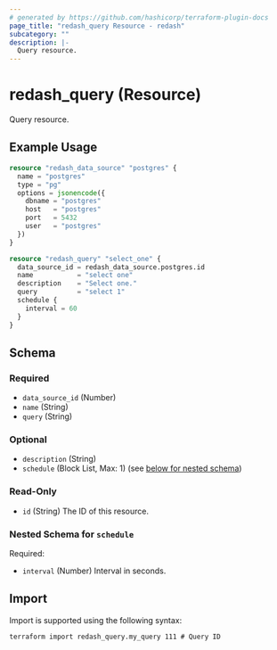 ```yaml
---
# generated by https://github.com/hashicorp/terraform-plugin-docs
page_title: "redash_query Resource - redash"
subcategory: ""
description: |-
  Query resource.
---
```


# redash_query (Resource)

Query resource.

## Example Usage

```terraform
resource "redash_data_source" "postgres" {
  name = "postgres"
  type = "pg"
  options = jsonencode({
    dbname = "postgres"
    host   = "postgres"
    port   = 5432
    user   = "postgres"
  })
}

resource "redash_query" "select_one" {
  data_source_id = redash_data_source.postgres.id
  name           = "select one"
  description    = "Select one."
  query          = "select 1"
  schedule {
    interval = 60
  }
}
```

<!-- schema generated by tfplugindocs -->
## Schema

### Required

- `data_source_id` (Number)
- `name` (String)
- `query` (String)

### Optional

- `description` (String)
- `schedule` (Block List, Max: 1) (see [below for nested schema](#nestedblock--schedule))

### Read-Only

- `id` (String) The ID of this resource.

<a id="nestedblock--schedule"></a>
### Nested Schema for `schedule`

Required:

- `interval` (Number) Interval in seconds.

## Import

Import is supported using the following syntax:

```shell
terraform import redash_query.my_query 111 # Query ID
```
